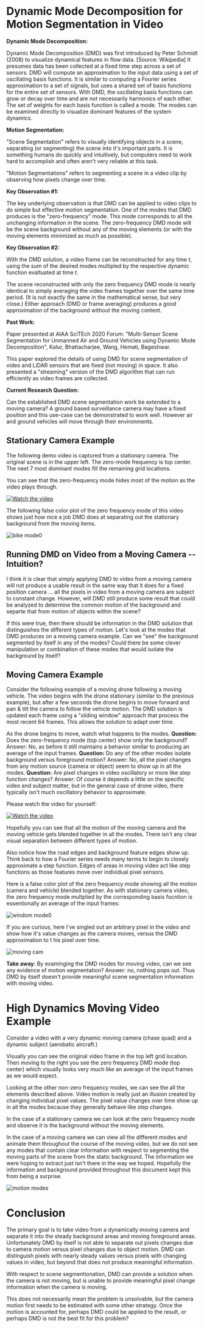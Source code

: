 # Dynamic Mode Decomposition for Motion Segmentation in Video

**Dynamic Mode Decomposition:**

Dynamic Mode Decomposition (DMD) was first introduced by Peter Schmidt
(2008) to visualize dynamical features in flow data. [Source:
Wikipedia] It presumes data has been collected at a fixed time step
across a set of sensors.  DMD will compute an approximation to the
input data using a set of oscillating basis functions.  It is similar
to computing a Fourier series approximation to a set of signals, but
uses a shared set of basis functions for the entire set of sensors.
With DMD, the oscillating basis functions can grow or decay over time
and are not necessarily harmonics of each other.  The set of weights
for each basis function is called a mode.  The modes can be examined
directly to visualize dominant features of the system dynamics.

**Motion Segmentation:**

"Scene Segmentation" refers to visually identifying objects in a
scene, separating (or segmenting) the scene into it's important parts.
It is something humans do quickly and intuitively, but computers need
to work hard to accomplish and often aren't very reliable at this
task.

"Motion Segmentations" refers to segmenting a scene in a video clip by
observing how pixels change over time.

**Key Observation #1:**

The key underlying observation is that DMD can be applied to video
clips to do simple but effective motion segmentation.  One of the
modes that DMD produces is the "zero-frequency" mode.  This mode
corresponds to all the unchanging information in the scene.  The
zero-frequency DMD mode will be the scene background without any of
the moving elements (or with the moving elements minimized as much as
possible).

**Key Observation #2:**

With the DMD solution, a video frame can be reconstructed for any time
*t*, using the sum of the desired modes multipled by the respective
dynamic function evaltuated at time *t*.

The scene reconstructed with only the zero frequency DMD mode is
nearly identical to simply averaging the video frames together over
the same time period.  (It is not exactly the same in the mathematical
sense, but very close.)  Either approach (DMD or frame averaging)
produces a good approximation of the background without the moving
content.

**Past Work:**

Paper presented at AIAA SciTEch 2020 Forum: "Multi-Sensor Scene
Segmentation for Unmanned Air and Ground Vehicles using Dynamic Mode
Decomposition", Kalur, Bhattacharjee, Wang, Hemati, Bageshwar.

This paper explored the details of using DMD for scene segmentation of
video and LiDAR sensors that are fixed (not moving) in space.  It also
presented a "streaming" version of the DMD algorithm that can run
efficiently as video frames are collected.

**Current Research Question:**

Can the established DMD scene segmentation work be extended to a
moving camera?  A ground based surveillance camera may have a fixed
position and this use-case can be demonstrated to work well.  However
air and ground vehicles will move through their environments.

## Stationary Camera Example

The following demo video is captured from a stationary camera.  The
original scene is in the upper left.  The zero-mode frequency is top
center.  The next 7 most dominant modes fill the remaining grid
locations.

You can see that the zero-frequency mode hides most of the motion as
the video plays through.

[![Watch the video](./bike-thumbnail.png)](https://www.youtube.com/watch?v=khn09gCgOVs)

The following false color plot of the zero frequency mode of this
video shows just how nice a job DMD does at separating out the
stationary background from the moving items.

![bike mode0](./bike-mode0.png)

## Running DMD on Video from a Moving Camera -- Intuition?

I think it is clear that simply applying DMD to video from a moving
camera will not produce a usable result in the same way that it does
for a fixed position camera ... all the pixels in video from a moving
camera are subject to constant change.  However, will DMD still
produce some result that could be analyzed to determine the common
motion of the background and separte that from motion of objects
within the scene?

If this were true, then there should be information in the DMD
solution that distinguishes the different types of motion.  Let's look
at the modes that DMD produces on a moving camera example.  Can we
"see" the background segmented by itself in any of the modes?  Could
there be some clever manipulation or combination of these modes that
would isolate the background by itself?

## Moving Camera Example

Consider the following example of a moving drone following a moving
vehicle.  The video begins with the drone stationary (similar to the
previous example), but after a few seconds the drone begins to move
forward and pan & tilt the camera to follow the vehicle motion.  The
DMD solution is updated each frame using a "sliding window" approach
that process the most recent 64 frames.  This allows the solution to
adapt over time.

As the drone begins to move, watch what happens to the modes.
**Question:** Does the zero-frequency mode (top center) show only the
background?  Answer: No, as before it still maintains a behavior
similar to producing an average of the input frames.  **Question:** Do
any of the other modes isolate background versus foreground motion?
Answer: No, all the pixel changes from any motion source (camera or
object) seem to show up in all the modes.  **Question:** Are pixel
changes in video oscillatory or more like step function changes?
Answer: Of course it depends a little on the specific video and
subject matter, but in the general case of drone video, there
typically isn't much oscillatory behavior to approximate.

Please watch the video for yourself:

[![Watch the video](./windom-thumbnail.png)](https://www.youtube.com/watch?v=H2-JT0sAsWE)

Hopefully you can see that all the motion of the moving camera and the
moving vehicle gets blended together in all the modes.  There isn't
any clear visual separation between different types of motion.

Also notice how the road edges and background feature edges show up.
Think back to how a Fourier series needs many terms to begin to
closely approximate a step function.  Edges of areas in moving video
act like step functions as those features move over individual pixel
sensors.

Here is a false color plot of the zero frequency mode showing all the
motion (camera and vehicle) blended together.  As with stationary
camera video, the zero frequency mode multplied by the corresponding
basis fucntion is essentionally an average of the input frames:

![windom mode0](./windom-mode0.png)

If you are curious, here I've singled out an arbitrary pixel in the
video and show how it's value changes as the camera moves, versus the
DMD approximation to t his pixel over time.

![moving cam](./moving-cam-single-pixel.png)

**Take away**: By examinging the DMD modes for moving video, can we
see any evidence of motion segmentation? Answer: no, nothing pops out.
Thus DMD by itself doesn't provide meaningful scene segmentation
information with moving video.

# High Dynamics Moving Video Example

Consider a video with a very dynamic moving camera (chase quad) and a
dynamic subject (aerobatic aircraft.)

Visually you can see the original video frame in the top left grid
location.  Then moving to the right you see the zero frequency DMD
mode (top center) which visually looks very much like an average of
the input frames as we would expect.

Looking at the other non-zero frequency modes, we can see the all the
elements described above.  Video motion is really just an illusion
created by changing individual pixel values.  The pixel value changes
over time show up in all the modes because they generally behave like
step changes.

In the case of a stationary camera we can look at the zero frequency
mode and observe it is the background without the moving elements.

In the case of a moving camera we can view all the different modes and
animate them throughout the course of the moving video, but we do not
see any modes that contain clear information with respect to
segmenting the moving parts of the scene from the static background.
The information we were hoping to extract just isn't there in the way
we hoped.  Hopefully the information and background provided
throughout this document kept this from being a surprise.

![motion modes](./motion-modes.png)

# Conclusion

The primary goal is to take video from a dynamically moving camera and
separate it into the steady background areas and moving foreground
areas.  Unfortunately DMD by itself is not able to separate out pixels
changes due to camera motion versus pixel changes due to object
motion.  DMD can distinguish pixels with nearly steady values versus
pixels with changing values in video, but beyond that does not produce
meaningful information.

With respect to scene segmentionation, DMD can provide a solution when
the camera is not moving, but is unable to provide meaningful pixel
change information when the camera is moving.

This does not necessarily mean the problem is unsolvable, but the
camera motion first needs to be estimated with some other strategy.
Once the motion is accounted for, perhaps DMD could be applied to the
result, or perhaps DMD is not the best fit for this problem?